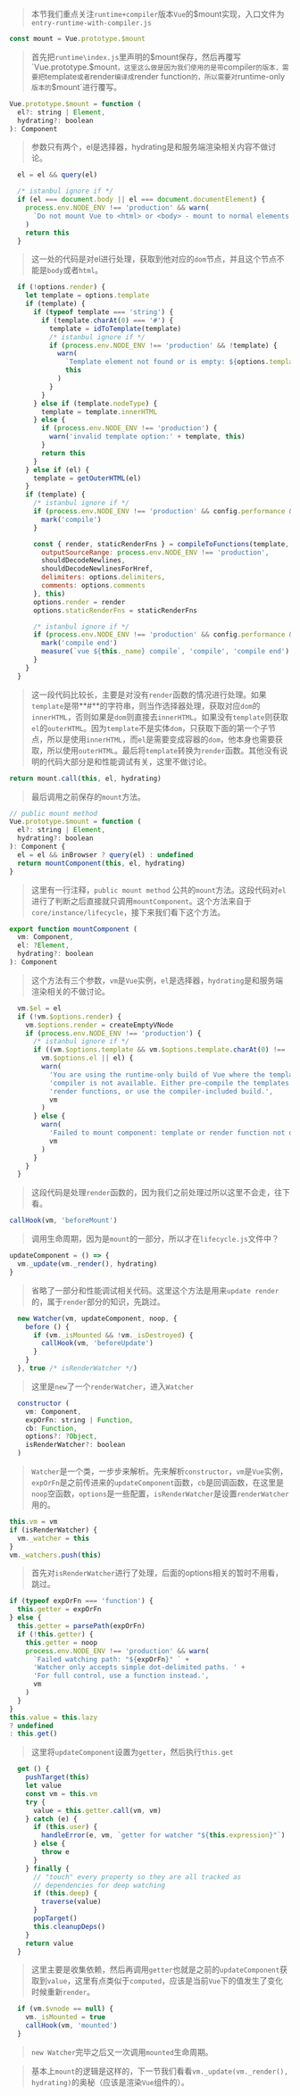 > 本节我们重点关注`runtime+compiler`版本`Vue`的$mount实现，入口文件为 `entry-runtime-with-compiler.js`

```javascript
const mount = Vue.prototype.$mount
```

> 首先把`runtime\index.js`里声明的$mount保存，然后再覆写`Vue.prototype.$mount`，这里这么做是因为我们使用的是带`compiler`的版本，需要把`template`或者`render`编译成`render function`的，所以需要对`runtime-only`版本的`$mount`进行覆写。

```javascript
Vue.prototype.$mount = function (
  el?: string | Element,
  hydrating?: boolean
): Component
```

> 参数只有两个，el是选择器，hydrating是和服务端渲染相关内容不做讨论。

```javascript
  el = el && query(el)

  /* istanbul ignore if */
  if (el === document.body || el === document.documentElement) {
    process.env.NODE_ENV !== 'production' && warn(
      `Do not mount Vue to <html> or <body> - mount to normal elements instead.`
    )
    return this
  }
```

> 这一处的代码是对el进行处理，获取到他对应的`dom`节点，并且这个节点不能是`body`或者`html`。

```javascript
  if (!options.render) {
    let template = options.template
    if (template) {
      if (typeof template === 'string') {
        if (template.charAt(0) === '#') {
          template = idToTemplate(template)
          /* istanbul ignore if */
          if (process.env.NODE_ENV !== 'production' && !template) {
            warn(
              `Template element not found or is empty: ${options.template}`,
              this
            )
          }
        }
      } else if (template.nodeType) {
        template = template.innerHTML
      } else {
        if (process.env.NODE_ENV !== 'production') {
          warn('invalid template option:' + template, this)
        }
        return this
      }
    } else if (el) {
      template = getOuterHTML(el)
    }
    if (template) {
      /* istanbul ignore if */
      if (process.env.NODE_ENV !== 'production' && config.performance && mark) {
        mark('compile')
      }

      const { render, staticRenderFns } = compileToFunctions(template, {
        outputSourceRange: process.env.NODE_ENV !== 'production',
        shouldDecodeNewlines,
        shouldDecodeNewlinesForHref,
        delimiters: options.delimiters,
        comments: options.comments
      }, this)
      options.render = render
      options.staticRenderFns = staticRenderFns

      /* istanbul ignore if */
      if (process.env.NODE_ENV !== 'production' && config.performance && mark) {
        mark('compile end')
        measure(`vue ${this._name} compile`, 'compile', 'compile end')
      }
    }
  }
```

> 这一段代码比较长，主要是对没有`render`函数的情况进行处理。如果`template`是带**#**的字符串，则当作选择器处理，获取对应`dom`的`innerHTML`，否则如果是`dom`则直接去`innerHTML`。如果没有`template`则获取`el`的`outerHTML`。因为`template`不是实体`dom`，只获取下面的第一个子节点，所以是使用`innerHTML`，而`el`是需要变成容器的`dom`，他本身也需要获取，所以使用`outerHTML`。最后将`template`转换为`render`函数。其他没有说明的代码大部分是和性能调试有关，这里不做讨论。

```javascript
return mount.call(this, el, hydrating)
```

> 最后调用之前保存的`mount`方法。

```javascript
// public mount method
Vue.prototype.$mount = function (
  el?: string | Element,
  hydrating?: boolean
): Component {
  el = el && inBrowser ? query(el) : undefined
  return mountComponent(this, el, hydrating)
}
```

> 这里有一行注释，`public mount method` 公共的`mount`方法。这段代码对`el`进行了判断之后直接就只调用`mountComponent`。这个方法来自于`core/instance/lifecycle`，接下来我们看下这个方法。

```javascript
export function mountComponent (
  vm: Component,
  el: ?Element,
  hydrating?: boolean
): Component
```

> 这个方法有三个参数，`vm`是`Vue`实例，`el`是选择器，`hydrating`是和服务端渲染相关的不做讨论。

```javascript
  vm.$el = el
  if (!vm.$options.render) {
    vm.$options.render = createEmptyVNode
    if (process.env.NODE_ENV !== 'production') {
      /* istanbul ignore if */
      if ((vm.$options.template && vm.$options.template.charAt(0) !== '#') ||
        vm.$options.el || el) {
        warn(
          'You are using the runtime-only build of Vue where the template ' +
          'compiler is not available. Either pre-compile the templates into ' +
          'render functions, or use the compiler-included build.',
          vm
        )
      } else {
        warn(
          'Failed to mount component: template or render function not defined.',
          vm
        )
      }
    }
  }
```

> 这段代码是处理`render`函数的，因为我们之前处理过所以这里不会走，往下看。

```javascript
callHook(vm, 'beforeMount')
```

> 调用生命周期，因为是`mount`的一部分，所以才在`lifecycle.js`文件中？

```javascript
updateComponent = () => {
  vm._update(vm._render(), hydrating)
}
```

> 省略了一部分和性能调试相关代码。这里这个方法是用来`update render`的，属于`render`部分的知识，先跳过。

```javascript
  new Watcher(vm, updateComponent, noop, {
    before () {
      if (vm._isMounted && !vm._isDestroyed) {
        callHook(vm, 'beforeUpdate')
      }
    }
  }, true /* isRenderWatcher */)
```

> 这里是`new`了一个`renderWatcher`，进入`Watcher`

```javascript
  constructor (
    vm: Component,
    expOrFn: string | Function,
    cb: Function,
    options?: ?Object,
    isRenderWatcher?: boolean
  )
```

> `Watcher`是一个类，一步步来解析。先来解析`constructor`，`vm`是`Vue`实例，`expOrFn`是之前传进来的`updateComponent`函数，`cb`是回调函数，在这里是`noop`空函数，`options`是一些配置，`isRenderWatcher`是设置`renderWatcher`用的。

```javascript
this.vm = vm
if (isRenderWatcher) {
  vm._watcher = this
}
vm._watchers.push(this)
```

> 首先对`isRenderWatcher`进行了处理，后面的options相关的暂时不用看，跳过。

```javascript
if (typeof expOrFn === 'function') {
  this.getter = expOrFn
} else {
  this.getter = parsePath(expOrFn)
  if (!this.getter) {
    this.getter = noop
    process.env.NODE_ENV !== 'production' && warn(
      `Failed watching path: "${expOrFn}" ` +
      'Watcher only accepts simple dot-delimited paths. ' +
      'For full control, use a function instead.',
      vm
    )
  }
}
this.value = this.lazy
? undefined
: this.get()
```

> 这里将`updateComponent`设置为`getter`，然后执行`this.get`

```javascript
  get () {
    pushTarget(this)
    let value
    const vm = this.vm
    try {
      value = this.getter.call(vm, vm)
    } catch (e) {
      if (this.user) {
        handleError(e, vm, `getter for watcher "${this.expression}"`)
      } else {
        throw e
      }
    } finally {
      // "touch" every property so they are all tracked as
      // dependencies for deep watching
      if (this.deep) {
        traverse(value)
      }
      popTarget()
      this.cleanupDeps()
    }
    return value
  }
```

> 这里主要是收集依赖，然后再调用`getter`也就是之前的`updateComponent`获取到`value`，这里有点类似于`computed`，应该是当前`Vue`下的值发生了变化时候重新`render`。

```javascript
  if (vm.$vnode == null) {
    vm._isMounted = true
    callHook(vm, 'mounted')
  }
```

> `new Watcher`完毕之后又一次调用`mounted`生命周期。



> 基本上`mount`的逻辑是这样的，下一节我们看看`vm._update(vm._render(), hydrating)`的奥秘（应该是渲染`Vue`组件的）。

